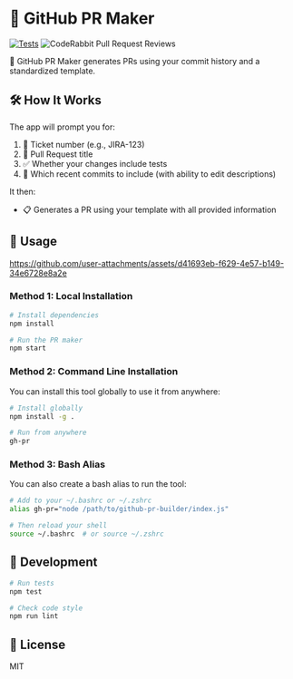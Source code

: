 # 🚀 GitHub PR Maker 

[![Tests](https://github.com/richardgaunt/github-pr-maker/actions/workflows/test.yml/badge.svg)](https://github.com/richardgaunt/github-pr-maker/actions/workflows/test.yml)
![CodeRabbit Pull Request Reviews](https://img.shields.io/coderabbit/prs/github/richardgaunt/github-pr-maker?utm_source=oss&utm_medium=github&utm_campaign=richardgaunt%2Fgithub-pr-maker&labelColor=171717&color=FF570A&link=https%3A%2F%2Fcoderabbit.ai&label=CodeRabbit+Reviews)

🎯 GitHub PR Maker generates PRs using your commit history and a standardized template.

## 🛠️ How It Works

The app will prompt you for:

1. 🎫 Ticket number (e.g., JIRA-123)
2. 📝 Pull Request title
3. ✅ Whether your changes include tests
4. 🔄 Which recent commits to include (with ability to edit descriptions)

It then:
- 📋 Generates a PR using your template with all provided information

## 🚀 Usage



https://github.com/user-attachments/assets/d41693eb-f629-4e57-b149-34e6728e8a2e

### Method 1: Local Installation

```bash
# Install dependencies
npm install

# Run the PR maker
npm start
```

### Method 2: Command Line Installation

You can install this tool globally to use it from anywhere:

```bash
# Install globally
npm install -g .

# Run from anywhere
gh-pr
```

### Method 3: Bash Alias

You can also create a bash alias to run the tool:

```bash
# Add to your ~/.bashrc or ~/.zshrc
alias gh-pr="node /path/to/github-pr-builder/index.js"

# Then reload your shell
source ~/.bashrc  # or source ~/.zshrc
```

## 🧪 Development

```bash
# Run tests
npm test

# Check code style
npm run lint
```

## 📝 License

MIT

